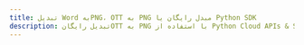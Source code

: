 ---title: تبدیل Word بهPNG، OTT به PNG مبدل رایگان یا Python SDKdescription: تبدیل رایگانOTT به PNG با استفاده از Python Cloud APIs & SDK. همچنین اسناد Microsoft Word و OpenOffice را در Cloud ایجاد، ویرایش و رندر کنید.---